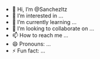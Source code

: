 - 👋 Hi, I’m @Sanchezltz
- 👀 I’m interested in ...
- 🌱 I’m currently learning ...
- 💞️ I’m looking to collaborate on ...
- 📫 How to reach me ...
- 😄 Pronouns: ...
- ⚡ Fun fact: ...

<!---
Sanchezltz/Sanchezltz is a ✨ special ✨ repository because its `README.md` (this file) appears on your GitHub profile.
You can click the Preview link to take a look at your changes.
--->
